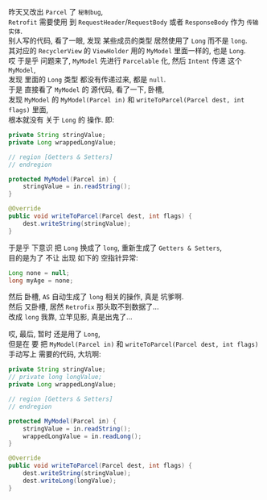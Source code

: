 昨天又改出 `Parcel` 了 `秘制bug`,  
`Retrofit` 需要使用 到 `RequestHeader`/`RequestBody` 或者 `ResponseBody` 作为 `传输实体`.  
别人写的代码, 看了一眼, 发现 某些成员的类型 居然使用了 `Long` 而不是 `long`.  
其对应的 `RecyclerView` 的 `ViewHolder` 用的 `MyModel` 里面一样的, 也是 `Long`.  
哎 于是乎 问题来了, `MyModel` 先进行 `Parcelable` 化, 然后 `Intent` 传递 这个 `MyModel`,  
发现 里面的 `Long` 类型 都没有传递过来, 都是 `null`.  
于是 直接看了 `MyModel` 的 源代码, 看了一下, 卧槽,   
发现 `MyModel` 的 `MyModel(Parcel in)` 和 `writeToParcel(Parcel dest, int flags)` 里面,  
根本就没有 关于 `Long` 的 操作. 即:  

``` java
private String stringValue;
private Long wrappedLongValue;

// region [Getters & Setters]
// endregion

protected MyModel(Parcel in) {
    stringValue = in.readString();
}

@Override
public void writeToParcel(Parcel dest, int flags) {
    dest.writeString(stringValue);
}
```

于是乎 下意识 把 `Long` 换成了 `long`, 重新生成了 `Getters & Setters`,  
目的是为了 不让 出现 如下的 空指针异常:  

``` java
Long none = null;
long myAge = none;
```

然后 卧槽, `AS` 自动生成了 `long` 相关的操作, 真是 坑爹啊.  
然后 又卧槽, 居然 `Retrofix` 那头取不到数据了...  
改成 `long` 我靠, 立竿见影, 真是出鬼了...  

哎, 最后, 暂时 还是用了 `Long`,  
但是在 要 把 `MyModel(Parcel in)` 和 `writeToParcel(Parcel dest, int flags)`  
手动写上 需要的代码, 大坑啊:  

``` java
private String stringValue;
// private long longValue;
private Long wrappedLongValue;

// region [Getters & Setters]
// endregion

protected MyModel(Parcel in) {
    stringValue = in.readString();
    wrappedLongValue = in.readLong();
}

@Override
public void writeToParcel(Parcel dest, int flags) {
    dest.writeString(stringValue);
    dest.writeLong(longValue);
}
```
